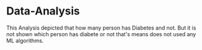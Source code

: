 # Data-Analysis
This Analysis depicted that how many person has Diabetes and not. But it is not shown which person has diabete or not that's means does not used any ML algorithms.
